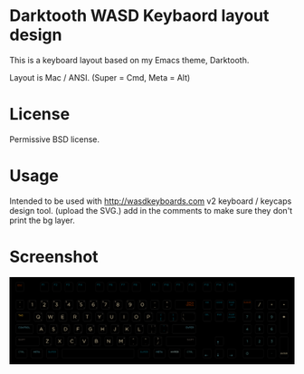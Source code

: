 # Darktooth WASD Keybaord layout design

This is a keyboard layout based on my Emacs theme, Darktooth.

Layout is Mac / ANSI. (Super = Cmd, Meta = Alt)

# License

Permissive BSD license.

# Usage

Intended to be used with http://wasdkeyboards.com v2 keyboard / keycaps design tool. (upload the SVG.) add in the comments to make sure they don't print the bg layer.

# Screenshot

![](dark-tooth-wasd.png)
